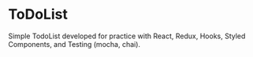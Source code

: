 # ToDoList
Simple TodoList developed for practice with React, Redux, Hooks, Styled Components, and Testing (mocha, chai).
